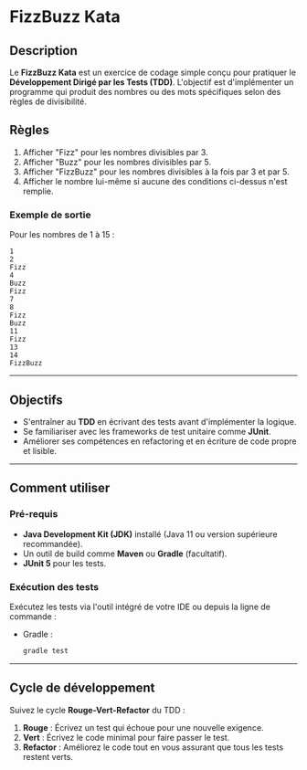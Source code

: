 # FizzBuzz Kata

## Description
Le **FizzBuzz Kata** est un exercice de codage simple conçu pour pratiquer le **Développement Dirigé par les Tests (TDD)**. L'objectif est d'implémenter un programme qui produit des nombres ou des mots spécifiques selon des règles de divisibilité.

## Règles
1. Afficher "Fizz" pour les nombres divisibles par 3.
2. Afficher "Buzz" pour les nombres divisibles par 5.
3. Afficher "FizzBuzz" pour les nombres divisibles à la fois par 3 et par 5.
4. Afficher le nombre lui-même si aucune des conditions ci-dessus n'est remplie.

### Exemple de sortie
Pour les nombres de 1 à 15 :

```
1
2
Fizz
4
Buzz
Fizz
7
8
Fizz
Buzz
11
Fizz
13
14
FizzBuzz
```

---

## Objectifs
- S'entraîner au **TDD** en écrivant des tests avant d'implémenter la logique.
- Se familiariser avec les frameworks de test unitaire comme **JUnit**.
- Améliorer ses compétences en refactoring et en écriture de code propre et lisible.

---

## Comment utiliser

### Pré-requis
- **Java Development Kit (JDK)** installé (Java 11 ou version supérieure recommandée).
- Un outil de build comme **Maven** ou **Gradle** (facultatif).
- **JUnit 5** pour les tests.


### Exécution des tests
Exécutez les tests via l'outil intégré de votre IDE ou depuis la ligne de commande :

- Gradle :
  ```bash
  gradle test
  ```

---

## Cycle de développement
Suivez le cycle **Rouge-Vert-Refactor** du TDD :

1. **Rouge** : Écrivez un test qui échoue pour une nouvelle exigence.
2. **Vert** : Écrivez le code minimal pour faire passer le test.
3. **Refactor** : Améliorez le code tout en vous assurant que tous les tests restent verts.

